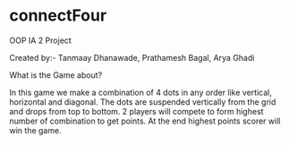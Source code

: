 # connectFour
OOP IA 2 Project

Created by:-
 Tanmaay Dhanawade, Prathamesh Bagal, Arya Ghadi
 
 
 What is the Game about?
 
 In this game we make a combination of 4 dots in any order like vertical, horizontal and diagonal. The dots are suspended vertically from the grid and drops from top to bottom. 2 players will compete to form highest number of combination to get points. At the end highest points scorer will win the game.
  
  
  
  
  
  
  
  
  
  
  
  
  
  
  
